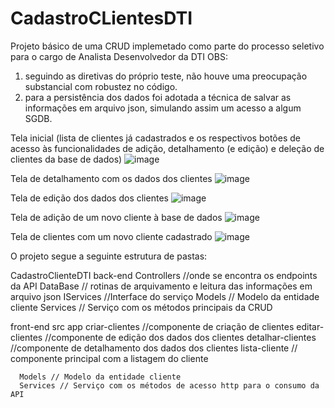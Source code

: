 # CadastroCLientesDTI
Projeto básico de uma CRUD implemetado como parte do processo seletivo para o cargo de Analista Desenvolvedor da DTI
OBS: 
1) seguindo as diretivas do próprio teste, não houve uma preocupação substancial com robustez no código. 
2) para a persistência dos dados foi adotada a técnica de salvar as informações em arquivo json, simulando assim um acesso a algum SGDB.

Tela inicial (lista de clientes já cadastrados e os respectivos botões de acesso às funcionalidades de adição, detalhamento (e edição) e deleção de clientes da base de dados)
![image](https://user-images.githubusercontent.com/48165096/116767877-412fa080-aa09-11eb-9850-1d73cb2747f6.png)

Tela de detalhamento com os dados dos clientes
![image](https://user-images.githubusercontent.com/48165096/116767948-a7b4be80-aa09-11eb-8012-8f497bd2bcaf.png)

Tela de edição dos dados dos clientes
![image](https://user-images.githubusercontent.com/48165096/116767960-c2873300-aa09-11eb-91af-73d456feaa21.png)

Tela de adição de um novo cliente à base de dados
![image](https://user-images.githubusercontent.com/48165096/116767997-f9f5df80-aa09-11eb-8a3c-abf49ec69f87.png)

Tela de clientes com um novo cliente cadastrado
![image](https://user-images.githubusercontent.com/48165096/116768015-185bdb00-aa0a-11eb-88ac-00976c8a9936.png)


O projeto segue a seguinte estrutura de pastas:

CadastroClienteDTI
  back-end 
    Controllers //onde se encontra os endpoints da API
    DataBase // rotinas de arquivamento e leitura das informações em arquivo json
    IServices //Interface do serviço 
    Models // Modelo da entidade cliente
    Services // Serviço com os métodos principais da CRUD
    
  front-end
    src
      app
        criar-clientes //componente de criação de clientes
        editar-clientes //componente de edição dos dados dos clientes
        detalhar-clientes //componente de detalhamento dos dados dos clientes
        lista-cliente // componente principal com a listagem do cliente
        
      Models // Modelo da entidade cliente
      Services // Serviço com os métodos de acesso http para o consumo da API
      
      
        
